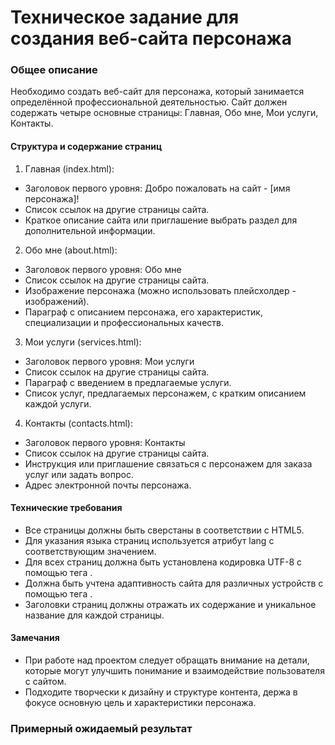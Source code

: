 # Техническое задание для создания веб-сайта персонажа
### Общее описание
Необходимо создать веб-сайт для персонажа, который занимается определённой профессиональной деятельностью. Сайт должен содержать четыре основные страницы: Главная, Обо мне, Мои услуги, Контакты.


#### Структура и содержание страниц
1. Главная (index.html):
- Заголовок первого уровня: Добро пожаловать на сайт - [имя персонажа]!
- Список ссылок на другие страницы сайта.
- Краткое описание сайта или приглашение выбрать раздел для дополнительной информации.
2. Обо мне (about.html):
- Заголовок первого уровня: Обо мне
- Список ссылок на другие страницы сайта.
- Изображение персонажа (можно использовать плейсхолдер - изображений).
- Параграф с описанием персонажа, его характеристик, специализации и профессиональных качеств.  
3. Мои услуги (services.html):
- Заголовок первого уровня: Мои услуги
- Список ссылок на другие страницы сайта.
- Параграф с введением в предлагаемые услуги.
- Список услуг, предлагаемых персонажем, с кратким описанием каждой услуги.  
4. Контакты (contacts.html):
- Заголовок первого уровня: Контакты
- Список ссылок на другие страницы сайта.
- Инструкция или приглашение связаться с персонажем для заказа услуг или задать вопрос.
- Адрес электронной почты персонажа.
#### Технические требования
- Все страницы должны быть сверстаны в соответствии с HTML5.
- Для указания языка страниц используется атрибут lang с соответствующим значением.
- Для всех страниц должна быть установлена кодировка UTF-8 с помощью тега <meta charset="UTF-8">.
- Должна быть учтена адаптивность сайта для различных устройств с помощью тега <meta name="viewport" content="width=device-width, initial-scale=1.0">.
- Заголовки страниц должны отражать их содержание и уникальное название для каждой страницы.
#### Замечания
- При работе над проектом следует обращать внимание на детали, которые могут улучшить понимание и взаимодействие пользователя с сайтом.
- Подходите творчески к дизайну и структуре контента, держа в фокусе основную цель и характеристики персонажа.
### Примерный ожидаемый результат